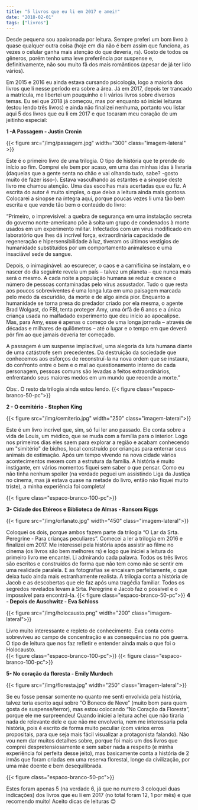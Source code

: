 ```yaml
---
title: "5 livros que eu li em 2017 e amei!"
date: "2018-02-01"
tags: ["livros"]
---
```


Desde pequena sou apaixonada por leitura. Sempre preferi um bom livro à quase qualquer outra coisa (hoje em dia não é bem assim que funciona, as vezes o celular ganha mais atenção do que deveria, rs). Gosto de todos os gêneros, porém tenho uma leve preferência por suspense e, definitivamente, não sou muito fã dos mais românticos (apesar de já ter lido vários).

Em 2015 e 2016 eu ainda estava cursando psicologia, logo a maioria dos livros que li nesse período era sobre a área. Já em 2017, depois ter trancado a matrícula, me libertei um pouquinho e li vários livros sobre diversos temas.
Eu sei que 2018 já começou, mas por enquanto só iniciei leituras (estou lendo três livros) e ainda não finalizei nenhuma, portanto vou listar aqui 5 dos livros que eu li em 2017 e que tocaram meu coração de um jeitinho especial:

**1 -A Passagem - Justin Cronin**

{{< figure src="/img/passagem.jpg" width="300" class="imagem-lateral" >}}

Este é o primeiro livro de uma trilogia. O tipo de história que te prende do início ao fim. Comprei ele  bem por acaso, em uma das minhas idas à livraria (daquelas que a gente senta no chão e vai olhando tudo, sabe? -gosto muito de fazer isso-). Estava vasculhando as estantes e a sinopse deste livro me chamou atenção. Uma das escolhas mais acertadas que eu fiz. A escrita do autor é muito simples, o que deixa a leitura ainda mais gostosa.
Colocarei a sinopse na íntegra aqui, porque poucas vezes li uma tão bem escrita e que vende tão bem o conteúdo do livro:

“Primeiro, o imprevisível: a quebra de segurança em uma instalação secreta do governo norte-americano põe à solta um grupo de condenados à morte usados em um experimento militar. Infectados com um vírus modificado em laboratório que lhes dá incrível força, extraordinária capacidade de regeneração e hipersensibilidade à luz, tiveram os últimos vestígios de humanidade substituídos por um comportamento animalesco e uma insaciável sede de sangue.

Depois, o inimaginável: ao escurecer, o caos e a carnificina se instalam, e o nascer do dia seguinte revela um país – talvez um planeta – que nunca mais será o mesmo. A cada noite a população humana se reduz e cresce o número de pessoas contaminadas pelo vírus assustador. Tudo o que resta aos poucos sobreviventes é uma longa luta em uma paisagem marcada pelo medo da escuridão, da morte e de algo ainda pior.
Enquanto a humanidade se torna presa do predador criado por ela mesma, o agente Brad Wolgast, do FBI, tenta proteger Amy, uma órfã de 6 anos e a única criança usada no malfadado experimento que deu início ao apocalipse. Mas, para Amy, esse é apenas o começo de uma longa jornada – através de décadas e milhares de quilômetros – até o lugar e o tempo em que deverá pôr fim ao que jamais deveria ter começado.

A passagem é um suspense implacável, uma alegoria da luta humana diante de uma catástrofe sem precedentes. Da destruição da sociedade que conhecemos aos esforços de reconstruí-la na nova ordem que se instaura, do confronto entre o bem e o mal ao questionamento interno de cada personagem, pessoas comuns são levadas a feitos extraordinários, enfrentando seus maiores medos em um mundo que recende a morte.”

Obs:. O resto da trilogia ainda estou lendo.
{{< figure class="espaco-branco-50-pc">}}

**2 - O cemitério - Stephen King**

{{< figure src="/img/cemiterio.jpg" width="250" class="imagem-lateral">}}

Este é um livro incrível que, sim, só fui ler ano passado. Ele conta sobre a vida de Louis, um médico, que se muda com a família para o interior. Logo nos primeiros dias eles saem para explorar a região e acabam conhecendo um "simitério" de bichos, local construído por crianças para enterrar seus animais de estimação. Após um tempo vivendo na nova cidade vários acontecimentos mexem com a estrutura da família. A história é muito instigante, em vários momentos fiquei sem saber o que pensar. Como eu não tinha nenhum spoiler (na verdade peguei um assistindo Liga da Justiça no cinema, mas já estava quase na metade do livro, então não fiquei muito triste), a minha experiência foi completa!

{{< figure class="espaco-branco-100-pc">}}

**3- Cidade dos Etéreos e Biblioteca de Almas - Ransom Riggs**

{{< figure src="/img/orfanato.jpg" width="450" class="imagem-lateral">}}

  Coloquei os dois, porque ambos fazem parte da trilogia “O Lar da Srta. Peregrine - Para crianças peculiares”. Comecei a ler a trilogia em 2016 e finalizei em 2017. Me interessei pela história após assistir ao filme no cinema (os livros são bem melhores rs) e logo que iniciei a leitura do primeiro livro me encantei. Li admirando cada palavra. Todos os três livros são escritos e construídos de forma que não tem como não se sentir em uma realidade paralela. E as fotografias se encaixam perfeitamente, o que deixa tudo ainda mais estranhamente realista.
  A trilogia conta a história de Jacob e as descobertas que ele faz após uma tragédia familiar. Todos os segredos revelados levam à Srta. Peregrine e Jacob faz o possível e o impossível para encontrá-la.
{{< figure class="espaco-branco-50-pc">}}
**4 - Depois de Auschwitz - Eva Schloss**  

{{< figure src="/img/holocausto.png" width="200" class="imagem-lateral">}}

Livro muito interessante e repleto de conhecimento. Eva conta como sobreviveu ao campo de concentração e as consequências no pós guerra. O tipo de leitura que nos faz refletir e entender ainda mais o que foi o Holocausto.  
{{< figure class="espaco-branco-100-pc">}}
{{< figure class="espaco-branco-100-pc">}}



**5- No coração da floresta - Emily Murdoch**

{{< figure src="/img/floresta.jpg" width="250" class="imagem-lateral">}}

Se eu fosse pensar somente no quanto me senti envolvida pela história, talvez teria escrito aqui sobre “O Boneco de Neve” (muito bom para quem gosta de suspense/terror), mas estou colocando “No Coração da Floresta”, porque ele me surpreendeu!
Quando iniciei a leitura achei que não tiraria nada de relevante dele e que não me envolveria, nem me interessaria pela história, pois é escrito de forma muito peculiar (com vários erros propositais, para que seja mais fácil visualizar a protagonista falando). Não vou nem dar muitos detalhes sobre, porque foi mais um dos livros que comprei despretensiosamente e sem saber nada a respeito (e minha experiência foi perfeita desse jeito), mas basicamente conta a história de 2 irmãs que foram criadas em uma reserva florestal, longe da civilização, por uma mãe doente e bem desequilibrada.

{{< figure class="espaco-branco-50-pc">}}

Estes foram apenas 5 (na verdade 6, já que no numero 3 coloquei duas indicações) dos livros que eu li em 2017 (no total foram 12, 1 por mês) e que recomendo muito! Aceito dicas de leituras :blush:
